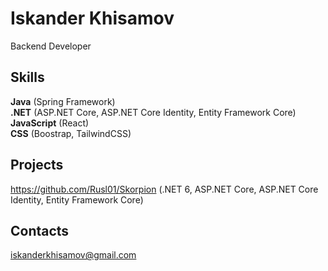 # Iskander Khisamov
Backend Developer
## Skills
**Java** (Spring Framework)  
**.NET** (ASP.NET Core, ASP.NET Core Identity, Entity Framework Core)  
**JavaScript** (React)  
**CSS** (Boostrap, TailwindCSS)
## Projects
https://github.com/Rusl01/Skorpion (.NET 6, ASP.NET Core, ASP.NET Core Identity, Entity Framework Core)
## Contacts  
iskanderkhisamov@gmail.com

